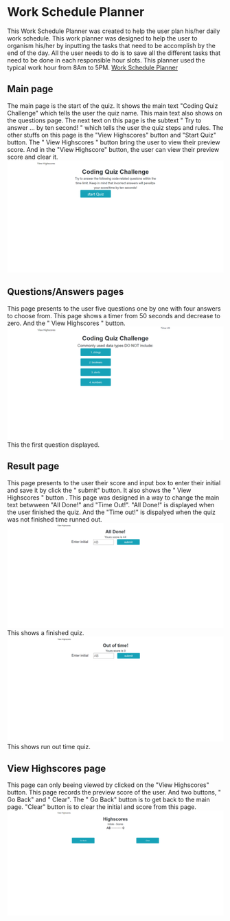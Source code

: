 # Work Schedule Planner
This Work Schedule Planner was created to help the user plan his/her daily work schedule.
This work planner was designed to help the user to organism his/her by inputting the tasks that need to be accomplish by the end of the day. All the user needs to do is to save all the different tasks that need to be done in each responsible hour slots. This planner used the typical work hour from 8Am to 5PM.
[Work Schedule Planner](https://koffidanh.github.io/workplanner/)

##  Main page
The main page is the start of the quiz. It shows the main text "Coding Quiz Challenge" which tells the user the quiz name. This main text also shows on the questions page. The next text on this page is the subtext " Try to answer ... by ten second! " which tells the user the quiz steps and rules. The other stuffs on this page is the "View Highscores" button and "Start Quiz" button. The " View Highscores " button bring the user to view their preview score. And in the "View Highscore" button, the user can view their preview score and clear it. 
![mainpage](https://github.com/Koffidanh/coding-quiz/blob/main/Assets/mainpage.png)

## Questions/Answers pages
This page presents to the user five questions one by one with four answers to choose from. This page shows a timer from 50 seconds and decrease to zero. And the " View Highscores " button.
![questionpage](https://github.com/Koffidanh/coding-quiz/blob/main/Assets/questionpage.png)
This the first question displayed.

## Result page
This page presents to the user their score and input box to enter their initial and save it by click the " submit" button. It also shows the  " View Highscores " button . This page was designed in a way to change the main text betwween "All Done!" and "Time Out!". "All Done!" is displayed when the user finished the quiz. And the "Time out!" is dispalyed when the quiz was not finished time runned out.
![resultpage1](https://github.com/Koffidanh/coding-quiz/blob/main/Assets/resultpage1.png)
This shows a finished quiz.
![resultpage2](https://github.com/Koffidanh/coding-quiz/blob/main/Assets/resultpage2.png)
This shows run out time quiz.

## View Highscores page
This page can only beeing viewed by clicked on the "View Highscores" button. This page records the preview score of the user. And two buttons, " Go Back" and " Clear". The " Go Back" button is to get back to the main page. "Clear" button is to clear the initial and score from this page.
![viewhighscorepage](https://github.com/Koffidanh/coding-quiz/blob/main/Assets/viewhighscorepage.png)
